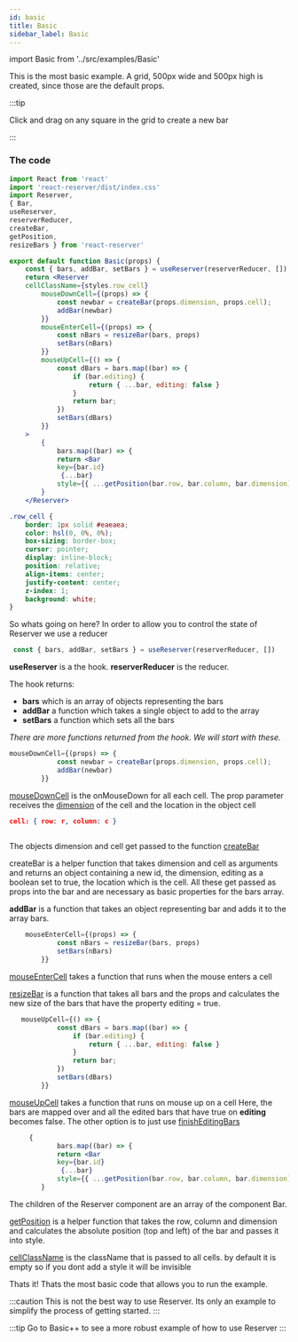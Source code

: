 ```yaml
---
id: basic
title: Basic
sidebar_label: Basic
---
```


import Basic from '../src/examples/Basic'

This is the most basic example.
A grid, 500px wide and 500px high is created, since those are the default props.

:::tip

Click and drag on any square in the grid to create a new bar

:::

<Basic />

### The code

``` jsx
import React from 'react'
import 'react-reserver/dist/index.css'
import Reserver, 
{ Bar, 
useReserver,
reserverReducer,
createBar, 
getPosition, 
resizeBars } from 'react-reserver'

export default function Basic(props) {
    const { bars, addBar, setBars } = useReserver(reserverReducer, [])    
    return <Reserver 
    cellClassName={styles.row_cell}
        mouseDownCell={(props) => {
            const newbar = createBar(props.dimension, props.cell);
            addBar(newbar)
        }}
        mouseEnterCell={(props) => {
            const nBars = resizeBar(bars, props)
            setBars(nBars)
        }}
        mouseUpCell={() => {  
            const dBars = bars.map((bar) => {
                if (bar.editing) {
                    return { ...bar, editing: false }
                }
                return bar;
            })
            setBars(dBars)
        }}
    >
        {
            bars.map((bar) => {
            return <Bar 
            key={bar.id}
             {...bar} 
            style={{ ...getPosition(bar.row, bar.column, bar.dimension) }} /> })
        }
    </Reserver>
```

```css
.row_cell {
    border: 1px solid #eaeaea;
    color: hsl(0, 0%, 0%);
    box-sizing: border-box;
    cursor: pointer;
    display: inline-block;
    position: relative;
    align-items: center;
    justify-content: center;
    z-index: 1;
    background: white;
}
```

So whats going on here?
In order to allow you to control the state of Reserver we use a reducer

``` jsx
 const { bars, addBar, setBars } = useReserver(reserverReducer, [])   
```

**useReserver** is a the hook. 
**reserverReducer** is the reducer. 

The hook returns:

* **bars** which is an array of objects representing the bars 
* **addBar** a function which takes a single object to add to the array 
* **setBars** a function which sets all the bars

*There are more functions returned from the hook. We will start with these.*

``` jsx
mouseDownCell={(props) => {
            const newbar = createBar(props.dimension, props.cell);
            addBar(newbar)
        }}
```

[mouseDownCell](/docs/reserver#mousedowncell) is the onMouseDown for all each cell.
The prop parameter receives the [dimension](/docs/reserver#dimension) of the cell and the location in the object cell

```json 
cell: { row: r, column: c }
 

``` 

The objects dimension and cell get passed to the function [createBar](/docs/helpers#createbar)

createBar is a helper function that takes dimension and cell as arguments and returns an object containing 
a new id, the dimension, editing as a boolean set to true, the location which is the cell.
All these get passed as props into the bar and are necessary as basic properties for the bars array. 

**addBar** is a function that takes an object representing bar and adds it to the array bars.

``` jsx
    mouseEnterCell={(props) => {
            const nBars = resizeBar(bars, props)
            setBars(nBars)
        }}
```

[mouseEnterCell](/docs/reserver#mouseentercell) takes a function that runs when the mouse enters a cell

[resizeBar](/docs/helpers#resizebars) is a function that takes all bars and the props and calculates the new size of the bars that have the property editing = true. 

``` jsx
   mouseUpCell={() => {  
            const dBars = bars.map((bar) => {
                if (bar.editing) {
                    return { ...bar, editing: false }
                }
                return bar;
            })
            setBars(dBars)
        }}
```

[mouseUpCell](/docs/reserver#mouseupcell) takes a function that runs on mouse up on a cell
Here, the bars are mapped over and all the edited bars that have true on **editing** becomes false. 
The other option is to just use [finishEditingBars](/docs/helpers#finisheditingbars)

``` jsx
     {
            bars.map((bar) => {
            return <Bar 
            key={bar.id}
             {...bar} 
            style={{ ...getPosition(bar.row, bar.column, bar.dimension) }} /> })
        }
```

The children of the Reserver component are an array of the component Bar.

[getPosition](/docs/helpers#getposition) is a helper function that takes the row, column and dimension and calculates the absolute position (top and left) of the bar and passes it into style. 

[cellClassName](/docs/reserver#cellclassname) is the className that is passed to all cells. by default it is empty so if you dont add a style it will be invisible

Thats it! Thats the most basic code that allows you to run the example. 

:::caution
This is not the best way to use Reserver. Its only an example to simplify the process of getting started. 
:::

:::tip
Go to Basic++ to see a more robust example of how to use Reserver
:::

     

 
